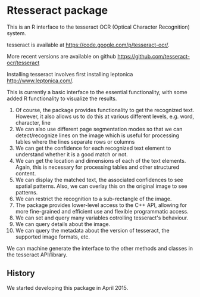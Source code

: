 # Rtesseract package

This is an R interface to the tesseract OCR (Optical Character Recognition) system.

tesseract is available at https://code.google.com/p/tesseract-ocr/.

More recent versions are available on github
  https://github.com/tesseract-ocr/tesseract

Installing tesseract involves first installing leptonica
http://www.leptonica.com/.

This is currently a basic interface to the essential functionality, with some
added R functionality to visualize the results.

1. Of course, the package provides functionality to get the recognized text.
However, it also allows us to do this at various different levels, e.g.
word, character, line
2. We can also use different page segmentation modes so that we can detect/recognize
lines on the image which is useful for processing tables where the lines separate
rows or columns
3. We can get the confidence for each recognized text element to understand whether it is 
  a good match or not.
3. We can get the location and dimensions of each of the text elements. Again, this is 
 necessary for processing tables and other structured content.
3. We can display the matched text, the associated confidences to see spatial patterns.
 Also, we can overlay this on the original image to see patterns.
3. We can restrict the recognition to a sub-rectangle of the image.
3. The package provides lower-level access to the C++ API, allowing for more fine-grained and efficient
 use and flexible programmatic access.
3. We can set and query many variables cotrolling tesseract's behaviour.
3. We can query details about the image.
3. We can query the metadata about the version of tesseract, the supported image formats, etc.


We can machine generate the interface to the other methods and classes in the tesseract API/library.


## History
We started developing this package in April 2015.